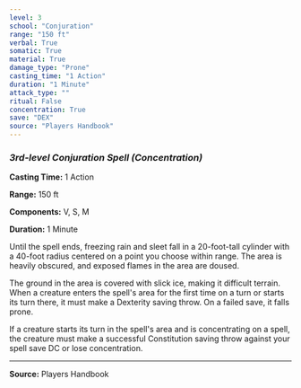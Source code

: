 ```yaml
---
level: 3
school: "Conjuration"
range: "150 ft"
verbal: True
somatic: True
material: True
damage_type: "Prone"
casting_time: "1 Action"
duration: "1 Minute"
attack_type: ""
ritual: False
concentration: True
save: "DEX"
source: "Players Handbook"
---
```


### *3rd-level Conjuration Spell* *(Concentration)*

**Casting Time:** 1 Action

**Range:** 150 ft

**Components:** V, S, M

**Duration:** 1 Minute

Until the spell ends, freezing rain and sleet fall in a 20-foot-tall cylinder with a 40-foot radius centered on a point you choose within range. The area is heavily obscured, and exposed flames in the area are doused.
 
 The ground in the area is covered with slick ice, making it difficult terrain. When a creature enters the spell's area for the first time on a turn or starts its turn there, it must make a Dexterity saving throw. On a failed save, it falls prone.
 
 If a creature starts its turn in the spell's area and is concentrating on a spell, the creature must make a successful Constitution saving throw against your spell save DC or lose concentration.

---
**Source:** Players Handbook
